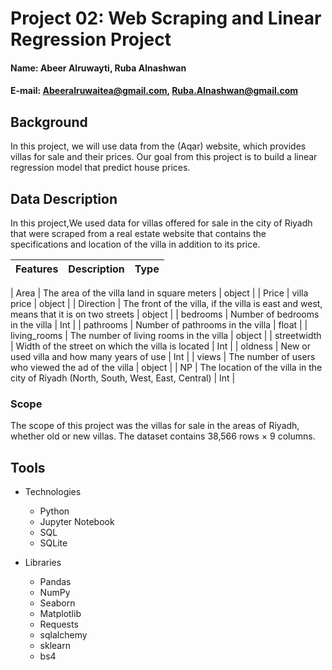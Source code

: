 


# Project 02: Web Scraping and Linear Regression Project



#### Name: Abeer Alruwayti, Ruba Alnashwan
#### E-mail: Abeeralruwaitea@gmail.com, Ruba.Alnashwan@gmail.com

## Background
In this project, we will use data from the (Aqar) website, which provides villas for sale and their prices. Our goal from this project is to build a linear regression model that predict house prices.


## Data Description

In this project,We used data for villas offered for sale in the city of Riyadh that were scraped from a real estate website that contains the specifications and location of the villa in addition to its price.


 |Features|Description                                                                          |  Type  |
 |-------|--------------------------------------------------------------------------------------|--------|
 
 | Area |   The area of the villa land in square meters	                                  | object |
 | Price |  villa price	                                                                      | object |
 | Direction | The front of the villa, if the villa is east and west, means that it is on two streets 	                                                                                | object | 
 | bedrooms |  Number of bedrooms in the villa	                                                                                      | Int |
 | pathrooms |  Number of pathrooms in the villa	                                                                                     | float |
 | living_rooms |  The number of living rooms in the villa	                                                                                   | object |
 | streetwidth |  Width of the street on which the villa is located	                                                                             | Int |
 | oldness |   New or used villa and how many years of use	                                                                                 | Int |
 | views |   The number of users who viewed the ad of the villa	                                                                                   | object |
 | NP |   The location of the villa in the city of Riyadh (North, South, West, East, Central)	                                                                                   | Int |





  ### Scope
  
The scope of this project was the villas for sale in the areas of Riyadh, whether old or new villas.
The dataset contains 38,566 rows × 9 columns.
 

## Tools

* Technologies

  * Python
  * Jupyter Notebook
  * SQL
  * SQLite
  
* Libraries

  * Pandas
  * NumPy
  * Seaborn
  * Matplotlib
  * Requests
  * sqlalchemy
  * sklearn
  * bs4
